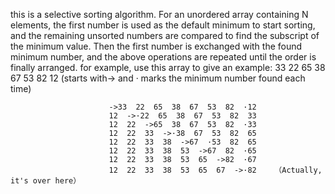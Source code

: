 
this is a selective sorting algorithm. For an unordered array containing N elements, the first number is used as the default minimum to  start sorting, and the remaining unsorted numbers are compared to find the subscript of the minimum value. Then the first number is exchanged with the found minimum number, and the above operations are repeated until the order is finally arranged.
for example, use this array to give an example: 33 22 65 38 67 53 82 12   (starts with-> and · marks the minimum number found each time)

                          ->33  22  65  38  67  53  82  ·12
                          12  ->·22  65  38  67  53  82  33
                          12  22  ->65  38  67  53  82  ·33
                          12  22  33  ->·38  67  53  82  65
                          12  22  33  38  ->67  ·53  82  65
                          12  22  33  38  53  ->67  82  ·65
                          12  22  33  38  53  65  ->82  ·67
                          12  22  33  38  53  65  67  ->·82    （Actually, it's over here）
